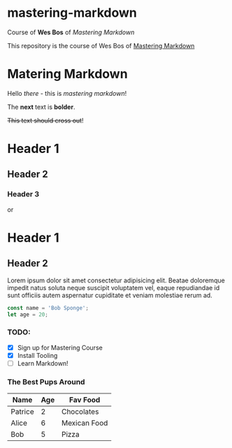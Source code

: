 # mastering-markdown
Course of **Wes Bos** of _Mastering Markdown_

This repository is the course of Wes Bos of [Mastering Markdown](https://masteringmarkdown.com/)

# Matering Markdown

Hello *there* - this is _mastering markdown_!

The __next__ text is **bolder**.

~~This text should cross out~~!

# Header 1
## Header 2
### Header 3

or

Header 1
========
Header 2
--------

Lorem ipsum dolor sit amet consectetur adipisicing elit. Beatae doloremque impedit natus soluta neque suscipit voluptatem vel, eaque repudiandae id sunt officiis autem aspernatur cupiditate et veniam molestiae rerum ad.

```javascript
const name = 'Bob Sponge';
let age = 20;
```

### TODO:
* [x] Sign up for Mastering Course
* [x] Install Tooling
* [ ] Learn Markdown!

### The Best Pups Around

| Name    | Age | Fav Food     |
| ------- | --- | ------------ |
| Patrice |  2  | Chocolates   |
| Alice   |  6  | Mexican Food |
| Bob     |  5  | Pizza        |
